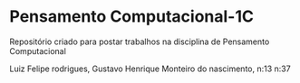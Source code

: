# Pensamento Computacional-1C

Repositório criado para postar trabalhos na disciplina de Pensamento Computacional

Luiz Felipe rodrigues, Gustavo Henrique Monteiro do nascimento, n:13 n:37
